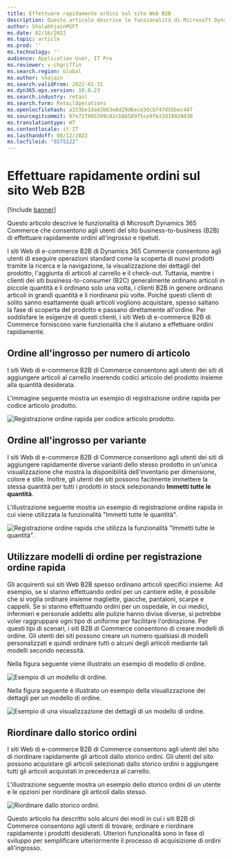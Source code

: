 ```yaml
---
title: Effettuare rapidamente ordini sul sito Web B2B
description: Questo articolo descrive le funzionalità di Microsoft Dynamics 365 Commerce che consentono agli utenti del sito business-to-business (B2B) di effettuare rapidamente ordini all'ingrosso e ripetuti.
author: ShalabhjainMSFT
ms.date: 02/16/2022
ms.topic: article
ms.prod: ''
ms.technology: ''
audience: Application User, IT Pro
ms.reviewer: v-chgriffin
ms.search.region: Global
ms.author: shajain
ms.search.validFrom: 2022-01-31
ms.dyn365.ops.version: 10.0.23
ms.search.industry: retail
ms.search.form: RetailOperations
ms.openlocfilehash: a153be1da43b63e8d29d6ece3dcbf47d5bbec487
ms.sourcegitcommit: 87e727005399c82cbb6509f5ce9fb33d18928d30
ms.translationtype: HT
ms.contentlocale: it-IT
ms.lasthandoff: 08/12/2022
ms.locfileid: "9275122"
---
```

# <a name="place-b2b-website-orders-quickly"></a>Effettuare rapidamente ordini sul sito Web B2B

[!include [banner](../../includes/banner.md)]

Questo articolo descrive le funzionalità di Microsoft Dynamics 365 Commerce che consentono agli utenti del sito business-to-business (B2B) di effettuare rapidamente ordini all'ingrosso e ripetuti.

I siti Web di e-commerce B2B di Dynamics 365 Commerce consentono agli utenti di eseguire operazioni standard come la scoperta di nuovi prodotti tramite la ricerca e la navigazione, la visualizzazione dei dettagli del prodotto, l'aggiunta di articoli al carrello e il check-out. Tuttavia, mentre i clienti dei siti business-to-consumer (B2C) generalmente ordinano articoli in piccole quantità e li ordinano solo una volta, i clienti B2B in genere ordinano articoli in grandi quantità e li riordinano più volte. Poiché questi clienti di solito sanno esattamente quali articoli vogliono acquistare, spesso saltano la fase di scoperta del prodotto e passano direttamente all'ordine. Per soddisfare le esigenze di questi clienti, i siti Web di e-commerce B2B di Commerce forniscono varie funzionalità che li aiutano a effettuare ordini rapidamente.

## <a name="bulk-order-by-item-number"></a>Ordine all'ingrosso per numero di articolo

I siti Web di e-commerce B2B di Commerce consentono agli utenti dei siti di aggiungere articoli al carrello inserendo codici articolo del prodotto insieme alla quantità desiderata.

L'immagine seguente mostra un esempio di registrazione ordine rapida per codice articolo prodotto.

![Registrazione ordine rapida per codice articolo prodotto.](../media/QuickAddByItem.png)

## <a name="bulk-order-by-variant"></a>Ordine all'ingrosso per variante

I siti Web di e-commerce B2B di Commerce consentono agli utenti dei siti di aggiungere rapidamente diverse varianti dello stesso prodotto in un'unica visualizzazione che mostra la disponibilità dell'inventario per dimensione, colore e stile. Inoltre, gli utenti dei siti possono facilmente immettere la stessa quantità per tutti i prodotti in stock selezionando **Immetti tutte le quantità**.

L'illustrazione seguente mostra un esempio di registrazione ordine rapida in cui viene utilizzata la funzionalità "Immetti tutte le quantità".

![Registrazione ordine rapida che utilizza la funzionalità "Immetti tutte le quantità".](../media/MatrixView.png)

## <a name="use-order-templates-for-quick-order-entry"></a>Utilizzare modelli di ordine per registrazione ordine rapida

Gli acquirenti sui siti Web B2B spesso ordinano articoli specifici insieme. Ad esempio, se si stanno effettuando ordini per un cantiere edile, è possibile che si voglia ordinare insieme magliette, giacche, pantaloni, scarpe e cappelli. Se si stanno effettuando ordini per un ospedale, in cui medici, infermieri e personale addetto alle pulizie hanno divise diverse, si potrebbe voler raggruppare ogni tipo di uniforme per facilitare l'ordinazione. Per questi tipi di scenari, i siti B2B di Commerce consentono di creare modelli di ordine. Gli utenti dei siti possono creare un numero qualsiasi di modelli personalizzati e quindi ordinare tutti o alcuni degli articoli mediante tali modelli secondo necessità.

Nella figura seguente viene illustrato un esempio di modello di ordine.

![Esempio di un modello di ordine.](../media/OrderTemplateHeader.png)

Nella figura seguente è illustrato un esempio della visualizzazione dei dettagli per un modello di ordine.

![Esempio di una visualizzazione dei dettagli di un modello di ordine.](../media/OrderTemplateLines.png)

## <a name="reorder-from-order-history"></a>Riordinare dallo storico ordini

I siti Web di e-commerce B2B di Commerce consentono agli utenti del sito di riordinare rapidamente gli articoli dallo storico ordini. Gli utenti del sito possono acquistare gli articoli selezionati dallo storico ordini o aggiungere tutti gli articoli acquistati in precedenza al carrello.

L'illustrazione seguente mostra un esempio dello storico ordini di un utente e le opzioni per riordinare gli articoli dallo stesso.

![Riordinare dallo storico ordini.](../media/Reorder.png)

Questo articolo ha descritto solo alcuni dei modi in cui i siti B2B di Commerce consentono agli utenti di trovare, ordinare e riordinare rapidamente i prodotti desiderati. Ulteriori funzionalità sono in fase di sviluppo per semplificare ulteriormente il processo di acquisizione di ordini all'ingrosso.
